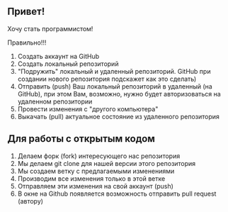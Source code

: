 ## Привет!

Хочу стать программистом!

Правильно!!!

1. Создать аккаунт на GitHub
2. Создать локальный репозиторий
3. "Подружить" локальный и удаленный репозиторий. GitHub при создании нового репозитория подскажет как это сделать)
4. Отправить (push) Ваш локальный репозиторий в удаленный (на GitHub), при этом Вам, возможно, нужно будет авторизоваться на удаленном репозитории
5. Провести изменения с "другого компьютера" 
6. Выкачать (pull) актуальное состояние из удаленного репозитория

## Для работы с открытым кодом
1. Делаем форк (fork) интересующего нас репозитория
2. Мы делаем git clone для нашей версии этого репозитория
3. Мы создаем ветку с предлагаемыми изменениями
4. Производим все изменения только в этой ветке
5. Отправляем эти изменения на свой аккаунт (push)
6. В окне на Github появляется возможность отправить pull request (автору)
